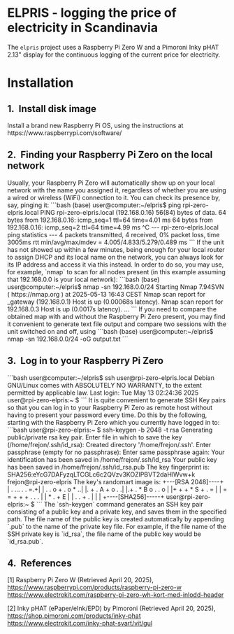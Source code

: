<style>
body { counter-reset: h1counter h2counter h3counter h4counter h5counter h6counter; }

h1 { counter-reset: h2counter; }
h2 { counter-reset: h3counter; }
h3 { counter-reset: h4counter; }
h4 { counter-reset: h5counter; }
h5 { counter-reset: h6counter; }
h6 {}

h2:before {
    counter-increment: h2counter;
    content: counter(h2counter) ".\0000a0\0000a0";
}

h3:before {
    counter-increment: h3counter;
    content: counter(h2counter) "." counter(h3counter) ".\0000a0\0000a0";
}

h4:before {
    counter-increment: h4counter;
    content: counter(h2counter) "." counter(h3counter) "." counter(h4counter) ".\0000a0\0000a0";
}

h5:before {
    counter-increment: h5counter;
    content: counter(h2counter) "." counter(h3counter) "." counter(h4counter) "." counter(h5counter) ".\0000a0\0000a0";
}

h6:before {
    counter-increment: h6counter;
    content: counter(h2counter) "." counter(h3counter) "." counter(h4counter) "." counter(h5counter) "." counter(h6counter) ".\0000a0\0000a0";
}
</style>

<h1>ELPRIS - logging the price of electricity in Scandinavia</h1>

The `elpris` project uses a Raspberry Pi Zero W and a Pimoroni Inky pHAT 2.13"
display for the continuous logging of the current price for electricity.

<h1>Installation</h1>

<h2>Install disk image</h2>
Install a brand new Raspberry Pi OS, using the instructions at https://www.raspberrypi.com/software/

<h2>Finding your Raspberry Pi Zero on the local network</h2>
Usually, your Raspberry Pi Zero will automatically show up on your local network with the name you assigned it, regardless of whether you are using a wired or wireless (WiFi) connection to it. You can check its presence by, say, pinging it:
```bash
(base) user@computer:~/elpris$ ping rpi-zero-elpris.local
PING rpi-zero-elpris.local (192.168.0.16) 56(84) bytes of data.
64 bytes from 192.168.0.16: icmp_seq=1 ttl=64 time=4.01 ms
64 bytes from 192.168.0.16: icmp_seq=2 ttl=64 time=4.99 ms
^C
--- rpi-zero-elpris.local ping statistics ---
4 packets transmitted, 4 received, 0% packet loss, time 3005ms
rtt min/avg/max/mdev = 4.005/4.833/5.279/0.489 ms
```
If the unit has not showed up within a few minutes, being enough for your local router to assign DHCP and its local name on the network, you can always look for its IP address and access it via this instead. In order to do so, you may use, for example, `nmap` to scan for all nodes present (in this example assuming that 192.168.0.0 is your local network):
```bash
(base) user@computer:~/elpris$ nmap -sn 192.168.0.0/24
Starting Nmap 7.94SVN ( https://nmap.org ) at 2025-05-13 16:43 CEST
Nmap scan report for _gateway (192.168.0.1)
Host is up (0.00068s latency).
Nmap scan report for 192.168.0.3
Host is up (0.0017s latency).
...
```
If you need to compare the obtained map with and without the Raspberry Pi Zero present, you may find it convenient to generate text file output and compare two sessions with the unit switched on and off, using
```bash
(base) user@computer:~/elpris$ nmap -sn 192.168.0.0/24 -oG output.txt
```

<h2>Log in to your Raspberry Pi Zero</h2>
```bash
user@computer:~/elpris$ ssh user@rpi-zero-elpris.local
Debian GNU/Linux comes with ABSOLUTELY NO WARRANTY, to the extent
permitted by applicable law.
Last login: Tue May 13 02:24:36 2025
user@rpi-zero-elpris:~ $ 
```
It is quite convenient to generate SSH Key pairs so that you can log in to your Raspberry Pi Zero as remote host without having to present your password every time. Do this by the following, starting with the Raspberry Pi Zero which you currently have logged in to:
```bash
user@rpi-zero-elpris:~ $ ssh-keygen -b 2048 -t rsa
Generating public/private rsa key pair.
Enter file in which to save the key (/home/frejon/.ssh/id_rsa): 
Created directory '/home/frejon/.ssh'.
Enter passphrase (empty for no passphrase): 
Enter same passphrase again: 
Your identification has been saved in /home/frejon/.ssh/id_rsa
Your public key has been saved in /home/frejon/.ssh/id_rsa.pub
The key fingerprint is:
SHA256:eYcG7DAFyzqLTCGLc6c2QVzv3KOZlPBVT2daHlWvw+k frejon@rpi-zero-elpris
The key's randomart image is:
+---[RSA 2048]----+
|    . ... . . =.+|
| . . o + . o * ..|
|. + . A +   o . .|
|.+ . * B o . . o |
|+ + + * S + . =  |
| = = + + + . . . |
|  * . +       E  |
| . .  +    .     |
|                 |
+----[SHA256]-----+
user@rpi-zero-elpris:~ $ 
```
The `ssh-keygen` command generates an SSH key pair consisting of a public key and a private key, and saves them in the specified path. The file name of the public key is created automatically by appending `.pub` to the name of the private key file. For example, if the file name of the SSH private key is `id_rsa`, the file name of the public key would be `id_rsa.pub`.


<h2>References</h2>

  [1] Raspberry Pi Zero W (Retrieved April 20, 2025),
      https://www.raspberrypi.com/products/raspberry-pi-zero-w
      https://www.electrokit.com/raspberry-pi-zero-wh-kort-med-inlodd-header

  [2] Inky pHAT (ePaper/eInk/EPD) by Pimoroni (Retrieved April 20, 2025),
      https://shop.pimoroni.com/products/inky-phat
      https://www.electrokit.com/inky-phat-svart/vit/gul
